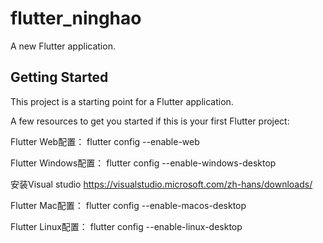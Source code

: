 # flutter_ninghao

A new Flutter application.

## Getting Started

This project is a starting point for a Flutter application.

A few resources to get you started if this is your first Flutter project:

Flutter Web配置：
flutter config --enable-web

Flutter Windows配置：
flutter config --enable-windows-desktop

安装Visual studio
https://visualstudio.microsoft.com/zh-hans/downloads/


Flutter Mac配置：
flutter config --enable-macos-desktop

Flutter Linux配置：
flutter config --enable-linux-desktop